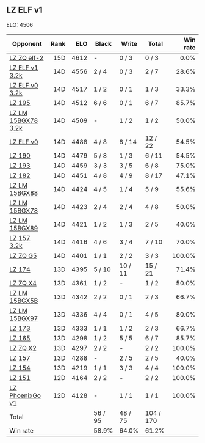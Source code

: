 ## LZ ELF v1 ##

ELO: 4506

Opponent | Rank | ELO | Black | Write | Total | Win rate
---------|-----:|----:|-------|-------|-------|-------:
[LZ ZQ elf-2](LZ%20ZQ%20elf-2.md) | 15D | 4612 | - | 0 / 3 | 0 / 3 | 0.0%
[LZ ELF v1 3.2k](LZ%20ELF%20v1%203.2k.md) | 14D | 4556 | 2 / 4 | 0 / 3 | 2 / 7 | 28.6%
[LZ ELF v0 3.2k](LZ%20ELF%20v0%203.2k.md) | 14D | 4517 | 1 / 2 | 0 / 1 | 1 / 3 | 33.3%
[LZ 195](LZ%20195.md) | 14D | 4512 | 6 / 6 | 0 / 1 | 6 / 7 | 85.7%
[LZ LM 15BGX78 3.2k](LZ%20LM%2015BGX78%203.2k.md) | 14D | 4509 | - | 1 / 2 | 1 / 2 | 50.0%
[LZ ELF v0](LZ%20ELF%20v0.md) | 14D | 4488 | 4 / 8 | 8 / 14 | 12 / 22 | 54.5%
[LZ 190](LZ%20190.md) | 14D | 4479 | 5 / 8 | 1 / 3 | 6 / 11 | 54.5%
[LZ 193](LZ%20193.md) | 14D | 4459 | 3 / 3 | 3 / 5 | 6 / 8 | 75.0%
[LZ 182](LZ%20182.md) | 14D | 4451 | 4 / 8 | 4 / 9 | 8 / 17 | 47.1%
[LZ LM 15BGX88](LZ%20LM%2015BGX88.md) | 14D | 4424 | 4 / 5 | 1 / 4 | 5 / 9 | 55.6%
[LZ LM 15BGX78](LZ%20LM%2015BGX78.md) | 14D | 4423 | 2 / 4 | 2 / 4 | 4 / 8 | 50.0%
[LZ LM 15BGX89](LZ%20LM%2015BGX89.md) | 14D | 4421 | 1 / 2 | 1 / 3 | 2 / 5 | 40.0%
[LZ 157 3.2k](LZ%20157%203.2k.md) | 14D | 4416 | 4 / 6 | 3 / 4 | 7 / 10 | 70.0%
[LZ ZQ G5](LZ%20ZQ%20G5.md) | 14D | 4401 | 1 / 1 | 2 / 2 | 3 / 3 | 100.0%
[LZ 174](LZ%20174.md) | 13D | 4395 | 5 / 10 | 10 / 11 | 15 / 21 | 71.4%
[LZ ZQ X4](LZ%20ZQ%20X4.md) | 13D | 4361 | 1 / 2 | - | 1 / 2 | 50.0%
[LZ LM 15BGX5B](LZ%20LM%2015BGX5B.md) | 13D | 4342 | 2 / 2 | 0 / 1 | 2 / 3 | 66.7%
[LZ LM 15BGX97](LZ%20LM%2015BGX97.md) | 13D | 4336 | 4 / 4 | 0 / 1 | 4 / 5 | 80.0%
[LZ 173](LZ%20173.md) | 13D | 4333 | 1 / 1 | 1 / 2 | 2 / 3 | 66.7%
[LZ 165](LZ%20165.md) | 13D | 4298 | 1 / 2 | 5 / 5 | 6 / 7 | 85.7%
[LZ ZQ X2](LZ%20ZQ%20X2.md) | 13D | 4297 | 2 / 2 | - | 2 / 2 | 100.0%
[LZ 157](LZ%20157.md) | 13D | 4288 | - | 2 / 5 | 2 / 5 | 40.0%
[LZ 154](LZ%20154.md) | 13D | 4219 | 1 / 1 | 3 / 3 | 4 / 4 | 100.0%
[LZ 151](LZ%20151.md) | 12D | 4164 | 2 / 2 | - | 2 / 2 | 100.0%
[LZ PhoenixGo v1](LZ%20PhoenixGo%20v1.md) | 12D | 4128 | - | 1 / 1 | 1 / 1 | 100.0%
Total | | | 56 / 95 | 48 / 75 | 104 / 170 | 
Win rate| | | 58.9% | 64.0% | 61.2% | 
